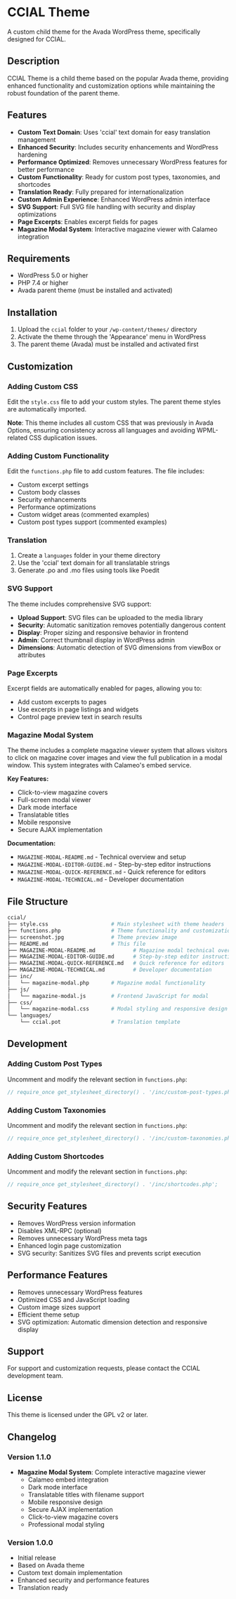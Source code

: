 # CCIAL Theme

A custom child theme for the Avada WordPress theme, specifically designed for CCIAL.

## Description

CCIAL Theme is a child theme based on the popular Avada theme, providing enhanced functionality and customization options while maintaining the robust foundation of the parent theme.

## Features

- **Custom Text Domain**: Uses 'ccial' text domain for easy translation management
- **Enhanced Security**: Includes security enhancements and WordPress hardening
- **Performance Optimized**: Removes unnecessary WordPress features for better performance
- **Custom Functionality**: Ready for custom post types, taxonomies, and shortcodes
- **Translation Ready**: Fully prepared for internationalization
- **Custom Admin Experience**: Enhanced WordPress admin interface
- **SVG Support**: Full SVG file handling with security and display optimizations
- **Page Excerpts**: Enables excerpt fields for pages
- **Magazine Modal System**: Interactive magazine viewer with Calameo integration

## Requirements

- WordPress 5.0 or higher
- PHP 7.4 or higher
- Avada parent theme (must be installed and activated)

## Installation

1. Upload the `ccial` folder to your `/wp-content/themes/` directory
2. Activate the theme through the 'Appearance' menu in WordPress
3. The parent theme (Avada) must be installed and activated first

## Customization

### Adding Custom CSS

Edit the `style.css` file to add your custom styles. The parent theme styles are automatically imported.

**Note**: This theme includes all custom CSS that was previously in Avada Options, ensuring consistency across all languages and avoiding WPML-related CSS duplication issues.

### Adding Custom Functionality

Edit the `functions.php` file to add custom features. The file includes:

- Custom excerpt settings
- Custom body classes
- Security enhancements
- Performance optimizations
- Custom widget areas (commented examples)
- Custom post types support (commented examples)

### Translation

1. Create a `languages` folder in your theme directory
2. Use the 'ccial' text domain for all translatable strings
3. Generate .po and .mo files using tools like Poedit

### SVG Support

The theme includes comprehensive SVG support:

- **Upload Support**: SVG files can be uploaded to the media library
- **Security**: Automatic sanitization removes potentially dangerous content
- **Display**: Proper sizing and responsive behavior in frontend
- **Admin**: Correct thumbnail display in WordPress admin
- **Dimensions**: Automatic detection of SVG dimensions from viewBox or attributes

### Page Excerpts

Excerpt fields are automatically enabled for pages, allowing you to:

- Add custom excerpts to pages
- Use excerpts in page listings and widgets
- Control page preview text in search results

### Magazine Modal System

The theme includes a complete magazine viewer system that allows visitors to click on magazine cover images and view the full publication in a modal window. This system integrates with Calameo's embed service.

**Key Features:**
- Click-to-view magazine covers
- Full-screen modal viewer
- Dark mode interface
- Translatable titles
- Mobile responsive
- Secure AJAX implementation

**Documentation:**
- `MAGAZINE-MODAL-README.md` - Technical overview and setup
- `MAGAZINE-MODAL-EDITOR-GUIDE.md` - Step-by-step editor instructions
- `MAGAZINE-MODAL-QUICK-REFERENCE.md` - Quick reference for editors
- `MAGAZINE-MODAL-TECHNICAL.md` - Developer documentation

## File Structure

```bash
ccial/
├── style.css                    # Main stylesheet with theme headers
├── functions.php                # Theme functionality and customizations
├── screenshot.jpg               # Theme preview image
├── README.md                    # This file
├── MAGAZINE-MODAL-README.md            # Magazine modal technical overview
├── MAGAZINE-MODAL-EDITOR-GUIDE.md      # Step-by-step editor instructions
├── MAGAZINE-MODAL-QUICK-REFERENCE.md   # Quick reference for editors
├── MAGAZINE-MODAL-TECHNICAL.md         # Developer documentation
├── inc/
│   └── magazine-modal.php       # Magazine modal functionality
├── js/
│   └── magazine-modal.js        # Frontend JavaScript for modal
├── css/
│   └── magazine-modal.css       # Modal styling and responsive design
└── languages/
    └── ccial.pot                # Translation template
```

## Development

### Adding Custom Post Types

Uncomment and modify the relevant section in `functions.php`:

```php
// require_once get_stylesheet_directory() . '/inc/custom-post-types.php';
```

### Adding Custom Taxonomies

Uncomment and modify the relevant section in `functions.php`:

```php
// require_once get_stylesheet_directory() . '/inc/custom-taxonomies.php';
```

### Adding Custom Shortcodes

Uncomment and modify the relevant section in `functions.php`:

```php
// require_once get_stylesheet_directory() . '/inc/shortcodes.php';
```

## Security Features

- Removes WordPress version information
- Disables XML-RPC (optional)
- Removes unnecessary WordPress meta tags
- Enhanced login page customization
- SVG security: Sanitizes SVG files and prevents script execution

## Performance Features

- Removes unnecessary WordPress features
- Optimized CSS and JavaScript loading
- Custom image sizes support
- Efficient theme setup
- SVG optimization: Automatic dimension detection and responsive display

## Support

For support and customization requests, please contact the CCIAL development team.

## License

This theme is licensed under the GPL v2 or later.

## Changelog

### Version 1.1.0

- **Magazine Modal System**: Complete interactive magazine viewer
  - Calameo embed integration
  - Dark mode interface
  - Translatable titles with filename support
  - Mobile responsive design
  - Secure AJAX implementation
  - Click-to-view magazine covers
  - Professional modal styling

### Version 1.0.0

- Initial release
- Based on Avada theme
- Custom text domain implementation
- Enhanced security and performance features
- Translation ready

